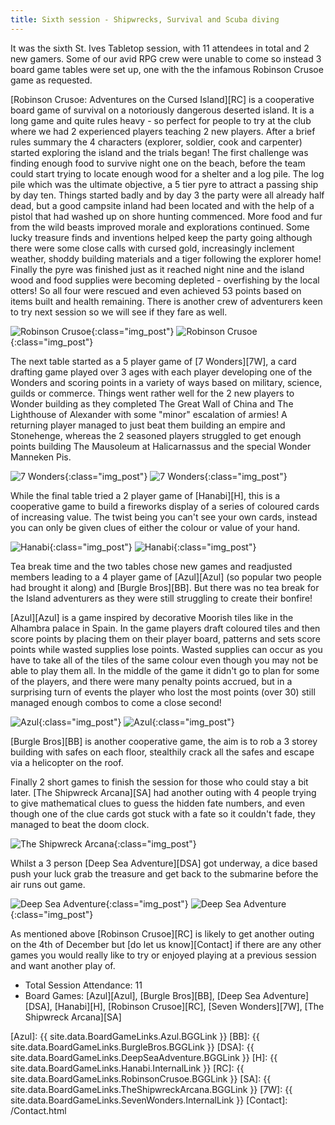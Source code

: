 ```yaml
---
title: Sixth session - Shipwrecks, Survival and Scuba diving
---
```


It was the sixth St. Ives Tabletop session, with 11 attendees in total and 2 new gamers.
Some of our avid RPG crew were unable to come so instead 3 board game tables were set up, one with the the infamous Robinson Crusoe game as requested.

[Robinson Crusoe: Adventures on the Cursed Island][RC] is a cooperative board game of survival on a notoriously dangerous deserted island.
It is a long game and quite rules heavy - so perfect for people to try at the club where we had 2 experienced players teaching 2 new players.
After a brief rules summary the 4 characters (explorer, soldier, cook and carpenter) started exploring the island and the trials began! The first challenge was finding enough food to survive night one on the beach, before the team could start trying to locate enough wood for a shelter and a log pile.
The log pile which was the ultimate objective, a 5 tier pyre to attract a passing ship by day ten.
Things started badly and by day 3 the party were all already half dead, but a good campsite inland had been located and with the help of a pistol that had washed up on shore hunting commenced.
More food and fur from the wild beasts improved morale and explorations continued.
Some lucky treasure finds and inventions helped keep the party going although there were some close calls with cursed gold, increasingly inclement weather, shoddy building materials and a tiger following the explorer home!
Finally the pyre was finished just as it reached night nine and the island wood and food supplies were becoming depleted - overfishing by the local otters!
So all four were rescued and even achieved 53 points based on items built and health remaining.
There is another crew of adventurers keen to try next session so we will see if they fare as well.

![Robinson Crusoe](/images/posts/2019_11_20/RobinsonCrusoe01.jpg "Robinson Crusoe - survivors"){:class="img_post"}
![Robinson Crusoe](/images/posts/2019_11_20/RobinsonCrusoe02.jpg "Robinson Crusoe - board close up"){:class="img_post"}

The next table started as a 5 player game of [7 Wonders][7W], a card drafting game played over 3 ages with each player developing one of the Wonders and scoring points in a variety of ways based on military, science, guilds or commerce.
Things went rather well for the 2 new players to Wonder building as they completed The Great Wall of China and The Lighthouse of Alexander with some "minor" escalation of armies!
A returning player managed to just beat them building an empire and Stonehenge, whereas the 2 seasoned players struggled to get enough points building The Mausoleum at Halicarnassus and the special Wonder Manneken Pis.

![7 Wonders](/images/posts/2019_11_20/SevenWonders02.jpg "7 Wonders - nearing the end of age 3"){:class="img_post"}
![7 Wonders](/images/posts/2019_11_20/SevenWonders01.jpg "7 Wonders - Stonehenge winner"){:class="img_post"}

While the final table tried a 2 player game of [Hanabi][H], this is a cooperative game to build a fireworks display of a series of coloured cards of increasing value.
The twist being you can't see your own cards, instead you can only be given clues of either the colour or value of your hand.

![Hanabi](/images/posts/2019_11_20/Hanabi01.jpg "Hanabi - showing the way you can't see the cards!"){:class="img_post"}
![Hanabi](/images/posts/2019_11_20/Hanabi02.jpg "Hanabi - end fireworks display"){:class="img_post"}

Tea break time and the two tables chose new games and readjusted members leading to a 4 player game of [Azul][Azul] (so popular two people had brought it along) and [Burgle Bros][BB].
But there was no tea break for the Island adventurers as they were still struggling to create their bonfire!

[Azul][Azul] is a game inspired by decorative Moorish tiles like in the Alhambra palace in Spain.
In the game players draft coloured tiles and then score points by placing them on their player board, patterns and sets score points while wasted supplies lose points.
Wasted supplies can occur as you have to take all of the tiles of the same colour even though you may not be able to play them all.
In the middle of the game it didn't go to plan for some of the players, and there were many penalty points accrued, but in a surprising turn of events the player who lost the most points (over 30) still managed enough combos to come a close second!

![Azul](/images/posts/2019_11_20/Azul01.jpg "Azul - tile board being filled"){:class="img_post"}
![Azul](/images/posts/2019_11_20/Azul02.jpg "Azul - boards and 'factories' of tiles to choose from"){:class="img_post"}

[Burgle Bros][BB] is another cooperative game, the aim is to rob a 3 storey building with safes on each floor, stealthily crack all the safes and escape via a helicopter on the roof.

Finally 2 short games to finish the session for those who could stay a bit later.
[The Shipwreck Arcana][SA] had another outing with 4 people trying to give mathematical clues to guess the hidden fate numbers, and even though one of the clue cards got stuck with a fate so it couldn't fade, they managed to beat the doom clock.

![The Shipwreck Arcana](/images/posts/2019_11_20/ShipwreckArcana01.jpg "The Shipwreck Arcana - showing the stuck clue card!"){:class="img_post"}

Whilst a 3 person [Deep Sea Adventure][DSA] got underway, a dice based push your luck grab the treasure and get back to the submarine before the air runs out game.

![Deep Sea Adventure](/images/posts/2019_11_20/DeepSeaAdventure01.jpg "Deep Sea Adventure - the path to treasure"){:class="img_post"}
![Deep Sea Adventure](/images/posts/2019_11_20/DeepSeaAdventure02.jpg "Deep Sea Adventure - the divers"){:class="img_post"}

As mentioned above [Robinson Crusoe][RC] is likely to get another outing on the 4th of December but [do let us know][Contact] if there are any other games you would really like to try or enjoyed playing at a previous session and want another play of.

* Total Session Attendance: 11
* Board Games: [Azul][Azul], [Burgle Bros][BB], [Deep Sea Adventure][DSA], [Hanabi][H], [Robinson Crusoe][RC], [Seven Wonders][7W], [The Shipwreck Arcana][SA]

[Azul]: {{ site.data.BoardGameLinks.Azul.BGGLink }}
[BB]: {{ site.data.BoardGameLinks.BurgleBros.BGGLink }}
[DSA]: {{ site.data.BoardGameLinks.DeepSeaAdventure.BGGLink }}
[H]: {{ site.data.BoardGameLinks.Hanabi.InternalLink }}
[RC]: {{ site.data.BoardGameLinks.RobinsonCrusoe.BGGLink }}
[SA]: {{ site.data.BoardGameLinks.TheShipwreckArcana.BGGLink }}
[7W]: {{ site.data.BoardGameLinks.SevenWonders.InternalLink }}
[Contact]: /Contact.html
